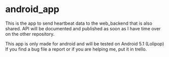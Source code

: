 # android_app

This is the app to send heartbeat data to the web_backend that is also shared.
API will be documented and published as soon as I have time over on the other repository.

This app is only made for android and will be tested on Android 5.1 (Lolipop)
If you find a bug file a report or if you are helping me, put it in trello.
